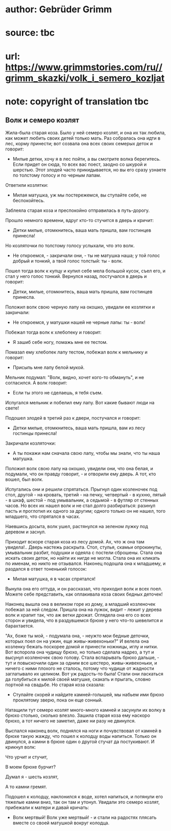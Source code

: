 # author: Gebrüder Grimm
# source: tbc
# url: https://www.grimmstories.com/ru//grimm_skazki/volk_i_semero_kozljat
# note: copyright of translation tbc

## Волк и семеро козлят 

Жила-была старая коза. Было у ней семеро козлят, и она их так любила,
как может любить своих детей только мать. Раз собралась она идти в лес,
корму принести; вот созвала она всех своих семерых деток и говорит:

- Милые детки, хочу я в лес пойти, а вы смотрите волка берегитесь. Если
придет он сюда, то всех вас поест, заодно со шкурой и шерстью. Этот
злодей часто прикидывается, но вы его сразу узнаете по толстому голосу и
по черным лапам.

Ответили козлятки:

- Милая матушка, уж мы постережемся, вы ступайте себе, не беспокойтесь.

Заблеяла старая коза и преспокойно отправилась в путь-дорогу.

Прошло немного времени, вдруг кто-то стучится в дверь и кричит:

- Детки милые, отомкнитесь, ваша мать пришла, вам гостинцев принесла!

Но козляточки по толстому голосу услыхали, что это волк.

- Не откроемся, - закричали они, - ты не матушка наша; у той голос
добрый и тонкий, а твой голос толстый: ты - волк.

Пошел тогда волк к купцу и купил себе мела большой кусок, съел его, и
стал у него голос тонкий. Вернулся назад, постучался в дверь и говорит:

- Детки, милые, отомкнитесь, ваша мать пришла, вам гостинцев принесла.

Положил волк свою черную лапу на окошко, увидали ее козлятки и
закричали:

- Не откроемся, у матушки нашей не черные лапы: ты - волк!

Побежал тогда волк к хлебопеку и говорит:

- Я зашиб себе ногу, помажь мне ее тестом.

Помазал ему хлебопек лапу тестом, побежал волк к мельнику и говорит:

- Присыпь мне лапу белой мукой.

Мельник подумал: "Волк, видно, хочет кого-то обмануть", и не
согласился. А волк говорит:

- Если ты этого не сделаешь, я тебя съем.

Испугался мельник и побелил ему лапу. Вот какие бывают люди на свете!

Подошел злодей в третий раз к двери, постучался и говорит:

- Детки милые, отомкнитесь, ваша мать пришла, вам из лесу гостинцы
принесла!

Закричали козляточки:

- А ты покажи нам сначала свою лапу, чтобы мы знали, что ты наша
матушка.

Положил волк свою лапу на окошко, увидели они, что она белая, и
подумали, что он правду говорит, - и отворили ему дверь. А тот, кто
вошел, был волк.

Испугались они и решили спрятаться. Прыгнул один козленочек под стол,
другой - на кровать, третий - на печку, четвертый - в кухню, пятый - в
шкаф, шестой - под умывальник, а седьмой - в футляр от стенных часов. Но
всех их нашел волк и не стал долго разбираться: разинул пасть и
проглотил их одного за другим; одного только он не нашел, того младшего,
что спрятался в часах.

Наевшись досыта, волк ушел, растянулся на зеленом лужку под деревом и
заснул.

Приходит вскоре старая коза из лесу домой. Ах, что ж она там увидела!..
Дверь настежь раскрыта. Стол, стулья, скамьи опрокинуты, умывальник
разбит, подушки и одеяла с постели сброшены. Стала она искать своих
деток, но найти их нигде не могла. Стала она их кликать по именам, но
никто не отзывался. Наконец подошла она к младшему, и раздался в ответ
тоненький голосок:

- Милая матушка, я в часах спрятался!

Вынула она его оттуда, и он рассказал, что приходил волк и всех поел.
Можете себе представить, как оплакивала коза своих бедных деточек!

Наконец вышла она в великом горе из дому, а младший козленочек побежал
за ней следом. Пришла она на лужок, видит - лежит у дерева волк и храпит
так, что аж ветки дрожат. Оглядела она его со всех сторон и увидела, что
в раздувшемся брюхе у него что-то шевелится и барахтается.

"Ах, боже ты мой, - подумала она, - неужто мои бедные деточки, которых
поел он на ужин, еще живы-живехоньки?" И велела она козленку бежать
поскорее домой и принести ножницы, иглу и нитки. Вот вспорола она чудищу
брюхо, но только сделала надрез, а тут и высунул козленочек свою голову.
Стала вспарывать брюхо дальше, - тут и повыскочили один за одним все
шестеро, живы-живехоньки, и ничего с ними плохого не сталось, потому что
чудище от жадности заглатывало их целиком. Вот уж радость-то была! Стали
они ласкаться да голубиться к милой своей матушке, скакать и прыгать,
словно портной на свадьбе. Но старая коза сказала:

- Ступайте скорей и найдите камней-голышей, мы набьем ими брюхо
проклятому зверю, пока он еще сонный.

Натащили тут семеро козлят много-много камней и засунули их волку в
брюхо столько, сколько влезло. Зашила старая коза ему наскоро брюхо, а
тот ничего не заметил, даже ни разу не двинулся.

Выспался наконец волк, поднялся на ноги и почувствовал от камней в брюхе
такую жажду, что пошел к колодцу воды напиться. Только он двинулся, а
камни в брюхе один о другой стучат да постукивают. И крикнул волк:

Что урчит и стучит,

В моем брюхе бурчит?

Думал я - шесть козлят,

А то камни гремят.

Подошел к колодцу, наклонился к воде, хотел напиться, и потянули его
тяжелые камни вниз, так он там и утонул. Увидали это семеро козлят,
прибежали к матери и давай кричать:

- Волк мертвый! Волк уже мертвый! - и стали на радостях плясать вместе
со своей матушкой вокруг колодца.
